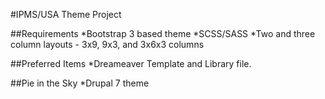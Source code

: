 #IPMS/USA Theme Project

##Requirements
*Bootstrap 3 based theme
*SCSS/SASS
*Two and three column layouts - 3x9, 9x3, and 3x6x3 columns

##Preferred Items
*Dreameaver Template and Library file.

##Pie in the Sky
*Drupal 7 theme
